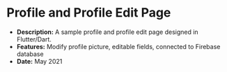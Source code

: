 # Profile and Profile Edit Page
* **Description:** A sample profile and profile edit page designed in Flutter/Dart.
* **Features:** Modify profile picture, editable fields, connected to Firebase database
* **Date:** May 2021

